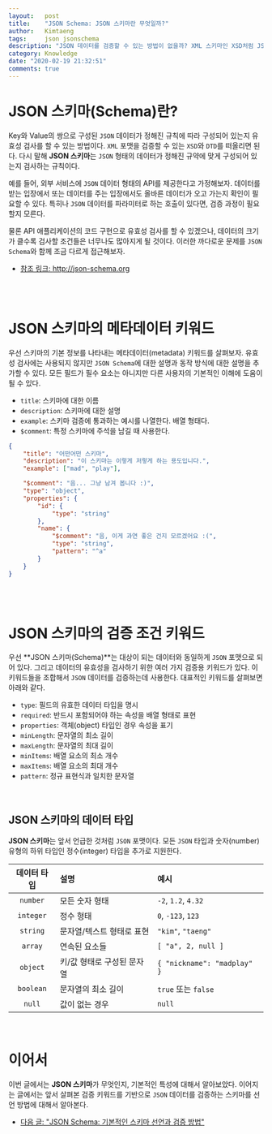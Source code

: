 ```yaml
---
layout:   post
title:    "JSON Schema: JSON 스키마란 무엇일까?"
author:   Kimtaeng
tags: 	  json jsonschema
description: "JSON 데이터를 검증할 수 있는 방법이 없을까? XML 스키마인 XSD처럼 JSON 데이터를 검증하는 방법은?"
category: Knowledge
date: "2020-02-19 21:32:51"
comments: true
---
```


# JSON 스키마(Schema)란?
Key와 Value의 쌍으로 구성된 `JSON` 데이터가 정해진 규칙에 따라 구성되어 있는지 유효성 검사를 할 수 있는 방법이다. `XML` 포맷을 검증할 수 있는
`XSD`와 `DTD`를 떠올리면 된다. 다시 말해 **JSON 스키마**는 `JSON` 형태의 데이터가 정해진 규약에 맞게 구성되어 있는지 검사하는 규칙이다.

예를 들어, 외부 서비스에 `JSON` 데이터 형태의 API를 제공한다고 가정해보자. 데이터를 받는 입장에서 또는 데이터를 주는 입장에서도 올바른 데이터가
오고 가는지 확인이 필요할 수 있다. 특히나 `JSON` 데이터를 파라미터로 하는 호출이 있다면, 검증 과정이 필요할지 모른다. 

물론 API 애플리케이션의 코드 구현으로 유효성 검사를 할 수 있겠으나, 데이터의 크기가 클수록 검사할 조건들은 너무나도 많아지게 될 것이다.
이러한 까다로운 문제를 `JSON Schema`와 함께 조금 다르게 접근해보자.

- <a href="http://json-schema.org/" target="_blank" rel="nofollow">참조 링크: http://json-schema.org</a>

<br><br>

# JSON 스키마의 메타데이터 키워드
우선 스키마의 기본 정보를 나타내는 메타데이터(metadata) 키워드를 살펴보자. 유효성 검사에는 사용되지 않지만 `JSON Schema`에 대한 설명과 동작 방식에 대한
설명을 추가할 수 있다. 모든 필드가 필수 요소는 아니지만 다른 사용자의 기본적인 이해에 도움이 될 수 있다.

- `title`: 스키마에 대한 이름
- `description`: 스키마에 대한 설명
- `example`: 스키마 검증에 통과하는 예시를 나열한다. 배열 형태다.
- `$comment`: 특정 스키마에 주석을 남길 때 사용한다.

```json
{
    "title": "어떤어떤 스키마",
    "description": "이 스키마는 이렇게 저렇게 하는 용도입니다.",
    "example": ["mad", "play"],

    "$comment": "음... 그냥 남겨 봅니다 :)",
    "type": "object",
    "properties": {
        "id": {
            "type": "string"
        },
        "name": {
            "$comment": "음, 이게 과연 좋은 건지 모르겠어요 :(",
            "type": "string",
            "pattern": "^a"
        }
    }
}
```

<br><br>

# JSON 스키마의 검증 조건 키워드
우선 **JSON 스키마(Schema)**는 대상이 되는 데이터와 동일하게 `JSON` 포맷으로 되어 있다. 그리고 데이터의 유효성을 검사하기 위한 여러 가지 검증용
키워드가 있다. 이 키워드들을 조합해서 `JSON` 데이터를 검증하는데 사용한다. 대표적인 키워드를 살펴보면 아래와 같다.

- `type`: 필드의 유효한 데이터 타입을 명시 
- `required`: 반드시 포함되어야 하는 속성을 배열 형태로 표현 
- `properties`: 객체(object) 타입인 경우 속성을 표기
- `minLength`: 문자열의 최소 길이
- `maxLength`: 문자열의 최대 길이
- `minItems`: 배열 요소의 최소 개수
- `maxItems`: 배열 요소의 최대 개수
- `pattern`: 정규 표현식과 일치한 문자열 

<br>

## JSON 스키마의 데이터 타입
**JSON 스키마**는 앞서 언급한 것처럼 `JSON` 포맷이다. 모든 `JSON` 타입과 숫자(number) 유형의 하위 타입인 정수(integer) 타입을 추가로 지원한다.

데이터 타입 | 설명 | 예시
|:--:|:--|:--
`number` | 모든 숫자 형태 | `-2`, `1.2`, `4.32`
`integer` | 정수 형태 | `0`, `-123`, `123`
`string` | 문자열/텍스트 형태로 표현 | `"kim"`, `"taeng"`
`array` | 연속된 요소들 | `[ "a", 2, null ]`
`object` | 키/값 형태로 구성된 문자열 | `{ "nickname": "madplay" }`
`boolean` | 문자열의 최소 길이 | `true` 또는 `false`
`null` | 값이 없는 경우 | `null`

<br>

# 이어서
이번 글에서는 **JSON 스키마**가 무엇인지, 기본적인 특성에 대해서 알아보았다.
이어지는 글에서는 앞서 살펴본 검증 키워드를 기반으로 `JSON` 데이터를 검증하는 스키마를 선언 방법에 대해서 알아본다.

- <a href="/post/json-schema-validation-examples" target="_blank">다음 글: "JSON Schema: 기본적인 스키마 선언과 검증 방법"</a>